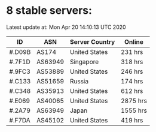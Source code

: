 # 8 stable servers:

Latest update at: Mon Apr 20 14:10:13 UTC 2020

| ID | ASN | Server Country | Online |
| -- | --- | -------------- | ------ |
| #.D09B | AS174 | United States | 231 hrs |
| #.7F1D | AS63949 | Singapore | 318 hrs |
| #.9FC3 | AS53889 | United States | 246 hrs |
| #.C133 | AS51659 | Russia | 174 hrs |
| #.C348 | AS35913 | United States | 612 hrs |
| #.E069 | AS40065 | United States | 2875 hrs |
| #.2A79 | AS63949 | Japan | 1555 hrs |
| #.F7DA | AS45102 | United States | 419 hrs |

